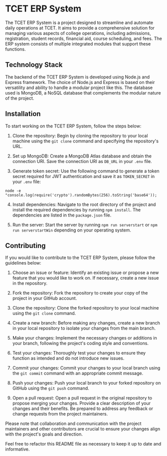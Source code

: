 # TCET ERP System

The TCET ERP System is a project designed to streamline and automate daily operations at TCET. It aims to provide a comprehensive solution for managing various aspects of college operations, including admissions, registration, student records, financial aid, course scheduling, and fees. The ERP system consists of multiple integrated modules that support these functions.

## Technology Stack

The backend of the TCET ERP System is developed using Node.js and Express framework. The choice of Node.js and Express is based on their versatility and ability to handle a modular project like this. The database used is MongoDB, a NoSQL database that complements the modular nature of the project.

## Installation

To start working on the TCET ERP System, follow the steps below:

1. Clone the repository: Begin by cloning the repository to your local machine using the `git clone` command and specifying the repository's URL.

2. Set up MongoDB: Create a MongoDB Atlas database and obtain the connection URI. Save the connection URI as `DB_URL` in your `.env` file.

3. Generate token secret: Use the following command to generate a token secret required for JWT authentication and save it as `TOKEN_SECRET` in your `.env` file:

```
node -e "console.log(require('crypto').randomBytes(256).toString('base64'));
```

4. Install dependencies: Navigate to the root directory of the project and install the required dependencies by running `npm install`. The dependencies are listed in the `package.json` file.

5. Run the server: Start the server by running `npm run serverstart` or `npm run serverstartWin` depending on your operating system.

## Contributing

If you would like to contribute to the TCET ERP System, please follow the guidelines below:

1. Choose an issue or feature: Identify an existing issue or propose a new feature that you would like to work on. If necessary, create a new issue in the repository.

2. Fork the repository: Fork the repository to create your copy of the project in your GitHub account.

3. Clone the repository: Clone the forked repository to your local machine using the `git clone` command.

4. Create a new branch: Before making any changes, create a new branch in your local repository to isolate your changes from the main branch.

5. Make your changes: Implement the necessary changes or additions in your branch, following the project's coding style and conventions.

6. Test your changes: Thoroughly test your changes to ensure they function as intended and do not introduce new issues.

7. Commit your changes: Commit your changes to your local branch using the `git commit` command with an appropriate commit message.

8. Push your changes: Push your local branch to your forked repository on GitHub using the `git push` command.

9. Open a pull request: Open a pull request in the original repository to propose merging your changes. Provide a clear description of your changes and their benefits. Be prepared to address any feedback or change requests from the project maintainers.

Please note that collaboration and communication with the project maintainers and other contributors are crucial to ensure your changes align with the project's goals and direction.

Feel free to refactor this README file as necessary to keep it up to date and informative.
